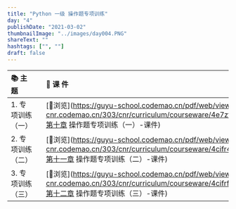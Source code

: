 ```yaml
---
title: "Python 一级 操作题专项训练"
day: "4"
publishDate: "2021-03-02"
thumbnailImage: "../images/day004.PNG"
shareText: ""
hashtags: ["", ""]
draft: false
---
```


| 📚 主 题           |      | 📰 课 件                                                      |
| :---------------- | :--- | :----------------------------------------------------------- |
| 1. 专项训练（一） |      | [🍳浏览](https://guyu-school.codemao.cn/pdf/web/viewer.html?file=https://cdn-cnr.codemao.cn/303/cnr/curriculum/courseware/4e7ztdaeg1oyhi4s9v&fileName=第十章 操作题专项训练（一）-课件) |
| 2. 专项训练（二） |      | [🍳浏览](https://guyu-school.codemao.cn/pdf/web/viewer.html?file=https://cdn-cnr.codemao.cn/303/cnr/curriculum/courseware/4cifr4mhv3tfse1ccu&fileName=第十一章 操作题专项训练（二）-课件) |
| 3. 专项训练（三） |      | [🍳浏览](https://guyu-school.codemao.cn/pdf/web/viewer.html?file=https://cdn-cnr.codemao.cn/303/cnr/curriculum/courseware/4cifrfjwpbo58m17w1&fileName=第十二章 操作题专项训练（三）-课件) |